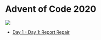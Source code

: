 # Advent of Code 2020

![](/images/aoc.png)

* [Day 1 - Day 1: Report Repair](/projects/aoc-2020/day01)
